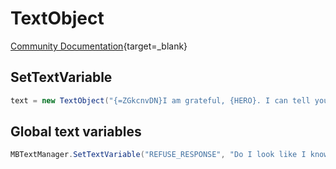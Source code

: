 # TextObject

[Community Documentation](https://docs.bannerlordmodding.com/_csharp-api/localization/textobject.html){target=_blank}


## SetTextVariable

``` cs
text = new TextObject("{=ZGkcnvDN}I am grateful, {HERO}. I can tell you my family is currently seeking out proposals.", null).SetTextVariable("HERO", Hero.MainHero.Name);
```

## Global text variables

``` cs
MBTextManager.SetTextVariable("REFUSE_RESPONSE", "Do I look like I know anything about trading?", false);
```
